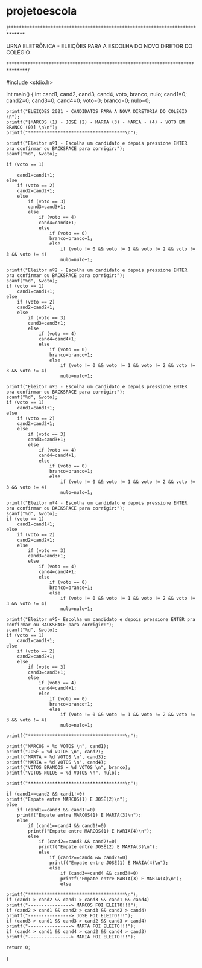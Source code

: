 # projetoescola

/******************************************************************************

URNA ELETRÔNICA - ELEIÇÕES PARA A ESCOLHA DO NOVO DIRETOR DO COLÉGIO                            

*******************************************************************************/

#include <stdio.h>

int main()
{
    int cand1, cand2, cand3, cand4, voto, branco, nulo; 
    cand1=0; cand2=0; cand3=0; cand4=0; voto=0; branco=0; nulo=0;
    
    printf("ELEIÇÕES 2021 - CANDIDATOS PARA A NOVA DIRETORIA DO COLÉGIO \n");
    printf("[MARCOS (1) - JOSÉ (2) - MARTA (3) - MARIA - (4) - VOTO EM BRANCO (0)] \n\n");
    printf("************************************\n"); 
    
    printf("Eleitor nº1 - Escolha um candidato e depois pressione ENTER pra confirmar ou BACKSPACE para corrigir:");
    scanf("%d", &voto); 
    
    if (voto == 1)
     
        cand1=cand1+1;
    else
        if (voto == 2)
        cand2=cand2+1; 
        else
            if (voto == 3)
            cand3=cand3+1;
            else
                if (voto == 4)
                cand4=cand4+1;
                else
                    if (voto == 0)
                    branco=branco+1;
                    else
                        if (voto != 0 && voto != 1 && voto != 2 && voto != 3 && voto != 4)
                        nulo=nulo+1;
    
    printf("Eleitor nº2 - Escolha um candidato e depois pressione ENTER pra confirmar ou BACKSPACE para corrigir:"); 
    scanf("%d", &voto);
    if (voto == 1)
        cand1=cand1+1;
    else
        if (voto == 2)
        cand2=cand2+1; 
        else
            if (voto == 3)
            cand3=cand3+1;
            else
                if (voto == 4)
                cand4=cand4+1;
                else
                    if (voto == 0)
                    branco=branco+1;
                    else
                        if (voto != 0 && voto != 1 && voto != 2 && voto != 3 && voto != 4)
                        nulo=nulo+1;
    
    printf("Eleitor nº3 - Escolha um candidato e depois pressione ENTER pra confirmar ou BACKSPACE para corrigir:"); 
    scanf("%d", &voto);
    if (voto == 1)
        cand1=cand1+1;
    else
        if (voto == 2)
        cand2=cand2+1; 
        else
            if (voto == 3)
            cand3=cand3+1;
            else
                if (voto == 4)
                cand4=cand4+1;
                else
                    if (voto == 0)
                    branco=branco+1;
                    else
                        if (voto != 0 && voto != 1 && voto != 2 && voto != 3 && voto != 4)
                        nulo=nulo+1;
    
    printf("Eleitor nº4 - Escolha um candidato e depois pressione ENTER pra confirmar ou BACKSPACE para corrigir:"); 
    scanf("%d", &voto);
    if (voto == 1)
        cand1=cand1+1;
    else
        if (voto == 2)
        cand2=cand2+1; 
        else
            if (voto == 3)
            cand3=cand3+1;
            else
                if (voto == 4)
                cand4=cand4+1;
                else
                    if (voto == 0)
                    branco=branco+1;
                    else
                        if (voto != 0 && voto != 1 && voto != 2 && voto != 3 && voto != 4)
                        nulo=nulo+1;
    
    printf("Eleitor nº5- Escolha um candidato e depois pressione ENTER pra confirmar ou BACKSPACE para corrigir:"); 
    scanf("%d", &voto);
    if (voto == 1)
        cand1=cand1+1;
    else
        if (voto == 2)
        cand2=cand2+1; 
        else
            if (voto == 3)
            cand3=cand3+1;
            else
                if (voto == 4)
                cand4=cand4+1;
                else
                    if (voto == 0)
                    branco=branco+1;
                    else
                        if (voto != 0 && voto != 1 && voto != 2 && voto != 3 && voto != 4)
                        nulo=nulo+1;
                        
    printf("************************************\n");                    
     
    printf("MARCOS = %d VOTOS \n", cand1);
    printf("JOSÉ = %d VOTOS \n", cand2);
    printf("MARTA = %d VOTOS \n", cand3);
    printf("MARIA = %d VOTOS \n", cand4);
    printf("VOTOS BRANCOS = %d VOTOS \n", branco);
    printf("VOTOS NULOS = %d VOTOS \n", nulo);
    
    printf("************************************\n");
    
    if (cand1==cand2 && cand1!=0)
    printf("Empate entre MARCOS(1) E JOSÉ(2)\n"); 
    else
        if (cand1==cand3 && cand1!=0)
        printf("Empate entre MARCOS(1) E MARTA(3)\n"); 
        else
            if (cand1==cand4 && cand1!=0)
            printf("Empate entre MARCOS(1) E MARIA(4)\n"); 
            else
                if (cand2==cand3 && cand2!=0)
                printf("Empate entre JOSÉ(2) E MARTA(3)\n"); 
                else
                    if (cand2==cand4 && cand2!=0)
                    printf("Empate entre JOSÉ(1) E MARIA(4)\n"); 
                    else
                        if (cand3==cand4 && cand3!=0)
                        printf("Empate entre MARTA(3) E MARIA(4)\n"); 
                        else
                            
    printf("************************************\n");
    if (cand1 > cand2 && cand1 > cand3 && cand1 && cand4)
    printf("----------------> MARCOS FOI ELEITO!!!");
    if (cand2 > cand1 && cand2 > cand3 && cand2 > cand4)
    printf("----------------> JOSÉ FOI ELEITO!!!");
    if (cand3 > cand1 && cand3 > cand2 && cand3 > cand4)
    printf("----------------> MARTA FOI ELEITO!!!");
    if (cand4 > cand1 && cand4 > cand2 && cand4 > cand3)
    printf("----------------> MARIA FOI ELEITO!!!");
    
    return 0;
}

